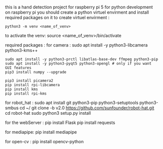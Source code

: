 this is a hand detection project for raspberry pi 5 
for python development on raspberry pi you should create a python virtuel envirment and install required packages on it 
to create virtuel envirment : 
    
    python3 -m venv <name_of_venv>
to activate the venv:
    source <name_of_venv>/bin/activate

required packages : 
for camera :
    sudo apt install -y python3-libcamera python3-kms++
    
    sudo apt install -y python3-prctl libatlas-base-dev ffmpeg python3-pip
    sudo apt install -y python3-pyqt5 python3-opengl # only if you want GUI features
    pip3 install numpy --upgrade

    pip3 install picamera2
    pip install rpi-libcamera
    pip install kms
    pip install rpi-kms


for robot_hat :
    sudo apt install git python3-pip python3-setuptools python3-smbus
    cd ~/
    git clone -b v2.0 https://github.com/sunfounder/robot-hat.git
    cd robot-hat
    sudo python3 setup.py install

for the webServer :
    pip install Flask
    pip install requests

for mediapipe:
    pip install mediapipe

for open-cv :
    pip install opencv-python

